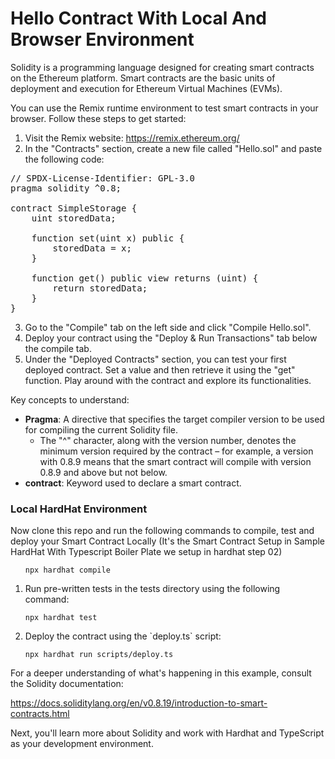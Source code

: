 <h1>Hello Contract With Local And Browser Environment</h1>

<p>Solidity is a programming language designed for creating smart contracts on the Ethereum platform. Smart contracts are the basic units of deployment and execution for Ethereum Virtual Machines (EVMs).</p>

<p>You can use the Remix runtime environment to test smart contracts in your browser. Follow these steps to get started:</p>

<ol>
  <li>Visit the Remix website: <a href="https://remix.ethereum.org/">https://remix.ethereum.org/</a></li>
  <li>In the "Contracts" section, create a new file called "Hello.sol" and paste the following code:</li>
</ol>

<pre>
// SPDX-License-Identifier: GPL-3.0
pragma solidity ^0.8;

contract SimpleStorage {
    uint storedData;

    function set(uint x) public {
        storedData = x;
    }

    function get() public view returns (uint) {
        return storedData;
    }
}
</pre>

<ol start="3">
  <li>Go to the "Compile" tab on the left side and click "Compile Hello.sol".</li>
  <li>Deploy your contract using the "Deploy &amp; Run Transactions" tab below the compile tab.</li>
  <li>Under the "Deployed Contracts" section, you can test your first deployed contract. Set a value and then retrieve it using the "get" function. Play around with the contract and explore its functionalities.</li>
</ol>

<p>Key concepts to understand:</p>
<ul>
  <li><strong>Pragma</strong>: A directive that specifies the target compiler version to be used for compiling the current Solidity file.
    <ul>
      <li>The "^" character, along with the version number, denotes the minimum version required by the contract – for example, a version with 0.8.9 means that the smart contract will compile with version 0.8.9 and above but not below.</li>
    </ul>
  </li>
  <li><strong>contract</strong>: Keyword used to declare a smart contract.</li>
</ul>

<h3>Local HardHat Environment</h3>
<p>Now clone this repo and run the following commands to compile, test and deploy your Smart Contract Locally (It's the Smart Contract Setup in Sample HardHat With Typescript Boiler Plate we setup in hardhat step 02) </p>
<ol>
  <pre><code>npx hardhat compile</code></pre>
  <li>Run pre-written tests in the tests directory using the following command:</li>
  <pre><code>npx hardhat test</code></pre>
  <li>Deploy the contract using the `deploy.ts` script:</li>
  <pre><code>npx hardhat run scripts/deploy.ts</code></pre>
</ol>

<p>For a deeper understanding of what's happening in this example, consult the Solidity documentation:</p>

<p><a href="https://docs.soliditylang.org/en/v0.8.19/introduction-to-smart-contracts.html">https://docs.soliditylang.org/en/v0.8.19/introduction-to-smart-contracts.html</a></p>

<p>Next, you'll learn more about Solidity and work with Hardhat and TypeScript as your development environment.</p>
